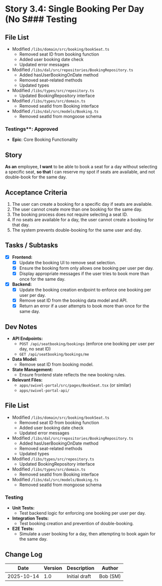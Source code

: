 # Story 3.4: Single Booking Per Day (No S### Testing

## File List

- Modified `/libs/domain/src/booking/bookSeat.ts`
  - Removed seat ID from booking function
  - Added user booking date check
  - Updated error messages
- Modified `/libs/dal/src/repositories/BookingRepository.ts`
  - Added hasUserBookingOnDate method
  - Removed seat-related methods
  - Updated types
- Modified `/libs/types/src/repository.ts`
  - Updated BookingRepository interface
- Modified `/libs/types/src/domain.ts`
  - Removed seatId from Booking interface
- Modified `/libs/dal/src/models/Booking.ts`
  - Removed seatId from mongoose schema

### Testings\*\*: Approved

- **Epic**: Core Booking Functionality

## Story

**As an** employee,
**I want** to be able to book a seat for a day without selecting a specific seat,
**so that** I can reserve my spot if seats are available, and not double-book for the same day.

## Acceptance Criteria

1. The user can create a booking for a specific day if seats are available.
2. The user cannot create more than one booking for the same day.
3. The booking process does not require selecting a seat ID.
4. If no seats are available for a day, the user cannot create a booking for that day.
5. The system prevents double-booking for the same user and day.

## Tasks / Subtasks

- [x] **Frontend:**
  - [x] Update the booking UI to remove seat selection.
  - [x] Ensure the booking form only allows one booking per user per day.
  - [x] Display appropriate messages if the user tries to book more than once for the same day.
- [x] **Backend:**
  - [x] Update the booking creation endpoint to enforce one booking per user per day.
  - [x] Remove seat ID from the booking data model and API.
  - [x] Return an error if a user attempts to book more than once for the same day.

## Dev Notes

- **API Endpoints:**
  - `POST /api/seatbooking/bookings` (enforce one booking per user per day, no seat ID)
  - `GET /api/seatbooking/bookings/me`
- **Data Model:**
  - Remove seat ID from booking model.
- **State Management:**
  - Ensure frontend state reflects the new booking rules.
- **Relevant Files:**
  - `apps/swivel-portal/src/pages/BookSeat.tsx` (or similar)
  - `apps/swivel-portal-api/`

## File List

- Modified `/libs/domain/src/booking/bookSeat.ts`
  - Removed seat ID from booking function
  - Added user booking date check
  - Updated error messages
- Modified `/libs/dal/src/repositories/BookingRepository.ts`
  - Added hasUserBookingOnDate method
  - Removed seat-related methods
  - Updated types
- Modified `/libs/types/src/repository.ts`
  - Updated BookingRepository interface
- Modified `/libs/types/src/domain.ts`
  - Removed seatId from Booking interface
- Modified `/libs/dal/src/models/Booking.ts`
  - Removed seatId from mongoose schema

### Testing

- **Unit Tests:**
  - Test backend logic for enforcing one booking per user per day.
- **Integration Tests:**
  - Test booking creation and prevention of double-booking.
- **E2E Tests:**
  - Simulate a user booking for a day, then attempting to book again for the same day.

## Change Log

| Date       | Version | Description   | Author   |
| ---------- | ------- | ------------- | -------- |
| 2025-10-14 | 1.0     | Initial draft | Bob (SM) |
